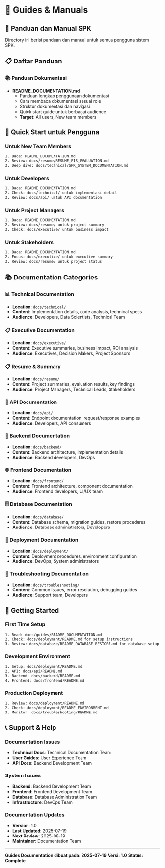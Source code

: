 # 📖 Guides & Manuals

## 📁 Panduan dan Manual SPK

Directory ini berisi panduan dan manual untuk semua pengguna sistem SPK.

## 📋 Daftar Panduan

### **📚 Panduan Dokumentasi**
- **[README_DOCUMENTATION.md](README_DOCUMENTATION.md)**
  - Panduan lengkap penggunaan dokumentasi
  - Cara membaca dokumentasi sesuai role
  - Struktur dokumentasi dan navigasi
  - Quick start guide untuk berbagai audience
  - **Target**: All users, New team members

## 🎯 Quick Start untuk Pengguna

### **Untuk New Team Members**
```bash
1. Baca: README_DOCUMENTATION.md
2. Review: docs/resume/RESUME_FIS_EVALUATION.md
3. Deep dive: docs/technical/SPK_SYSTEM_DOCUMENTATION.md
```

### **Untuk Developers**
```bash
1. Baca: README_DOCUMENTATION.md
2. Check: docs/technical/ untuk implementasi detail
3. Review: docs/api/ untuk API documentation
```

### **Untuk Project Managers**
```bash
1. Baca: README_DOCUMENTATION.md
2. Review: docs/resume/ untuk project summary
3. Check: docs/executive/ untuk business impact
```

### **Untuk Stakeholders**
```bash
1. Baca: README_DOCUMENTATION.md
2. Focus: docs/executive/ untuk executive summary
3. Review: docs/resume/ untuk project status
```

## 📚 Documentation Categories

### **📊 Technical Documentation**
- **Location**: `docs/technical/`
- **Content**: Implementation details, code analysis, technical specs
- **Audience**: Developers, Data Scientists, Technical Team

### **📋 Executive Documentation**
- **Location**: `docs/executive/`
- **Content**: Executive summaries, business impact, ROI analysis
- **Audience**: Executives, Decision Makers, Project Sponsors

### **📋 Resume & Summary**
- **Location**: `docs/resume/`
- **Content**: Project summaries, evaluation results, key findings
- **Audience**: Project Managers, Technical Leads, Stakeholders

### **🔌 API Documentation**
- **Location**: `docs/api/`
- **Content**: Endpoint documentation, request/response examples
- **Audience**: Developers, API consumers

### **🐍 Backend Documentation**
- **Location**: `docs/backend/`
- **Content**: Backend architecture, implementation details
- **Audience**: Backend developers, DevOps

### **🌐 Frontend Documentation**
- **Location**: `docs/frontend/`
- **Content**: Frontend architecture, component documentation
- **Audience**: Frontend developers, UI/UX team

### **🗄️ Database Documentation**
- **Location**: `docs/database/`
- **Content**: Database schema, migration guides, restore procedures
- **Audience**: Database administrators, Developers

### **🚀 Deployment Documentation**
- **Location**: `docs/deployment/`
- **Content**: Deployment procedures, environment configuration
- **Audience**: DevOps, System administrators

### **🔧 Troubleshooting Documentation**
- **Location**: `docs/troubleshooting/`
- **Content**: Common issues, error resolution, debugging guides
- **Audience**: Support team, Developers

## 🚀 Getting Started

### **First Time Setup**
```bash
1. Read: docs/guides/README_DOCUMENTATION.md
2. Check: docs/deployment/README.md for setup instructions
3. Review: docs/database/README_DATABASE_RESTORE.md for database setup
```

### **Development Environment**
```bash
1. Setup: docs/deployment/README.md
2. API: docs/api/README.md
3. Backend: docs/backend/README.md
4. Frontend: docs/frontend/README.md
```

### **Production Deployment**
```bash
1. Review: docs/deployment/README.md
2. Check: docs/deployment/README_ENVIRONMENT.md
3. Monitor: docs/troubleshooting/README.md
```

## 📞 Support & Help

### **Documentation Issues**
- **Technical Docs**: Technical Documentation Team
- **User Guides**: User Experience Team
- **API Docs**: Backend Development Team

### **System Issues**
- **Backend**: Backend Development Team
- **Frontend**: Frontend Development Team
- **Database**: Database Administration Team
- **Infrastructure**: DevOps Team

### **Documentation Updates**
- **Version**: 1.0
- **Last Updated**: 2025-07-19
- **Next Review**: 2025-08-19
- **Maintainer**: Documentation Team

---

**Guides Documentation dibuat pada: 2025-07-19**
**Versi: 1.0**
**Status: Complete** 